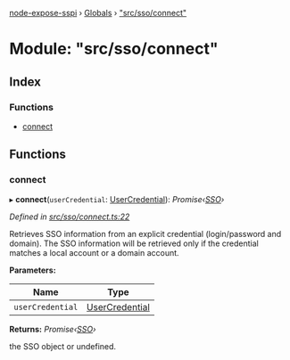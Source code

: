 [node-expose-sspi](../README.md) › [Globals](../globals.md) › ["src/sso/connect"](_src_sso_connect_.md)

# Module: "src/sso/connect"

## Index

### Functions

* [connect](_src_sso_connect_.md#connect)

## Functions

###  connect

▸ **connect**(`userCredential`: [UserCredential](../interfaces/_lib_sspi_d_.usercredential.md)): *Promise‹[SSO](../classes/_src_sso_sso_.sso.md)›*

*Defined in [src/sso/connect.ts:22](https://github.com/jlguenego/node-expose-sspi/blob/8286242/src/sso/connect.ts#L22)*

Retrieves SSO information from an explicit credential (login/password and domain).
The SSO information will be retrieved only if the credential
matches a local account or a domain account.

**Parameters:**

Name | Type |
------ | ------ |
`userCredential` | [UserCredential](../interfaces/_lib_sspi_d_.usercredential.md) |

**Returns:** *Promise‹[SSO](../classes/_src_sso_sso_.sso.md)›*

the SSO object or undefined.
